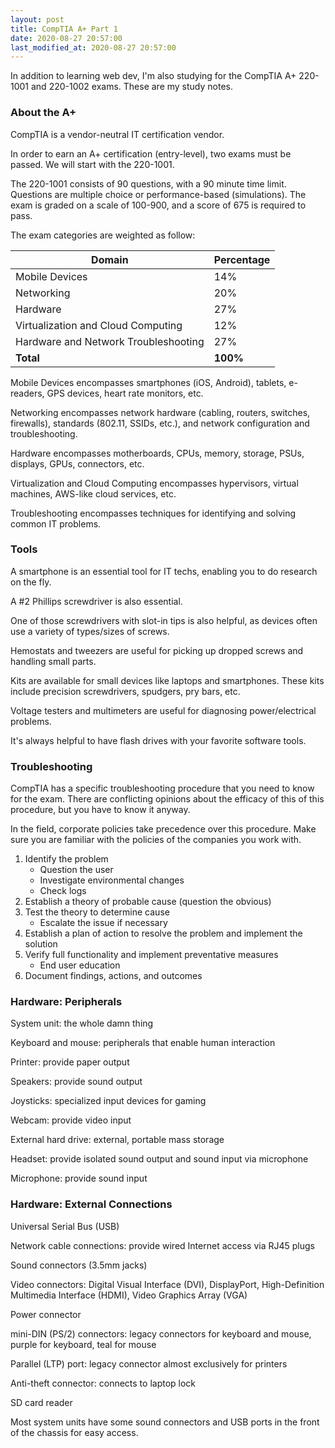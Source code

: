 ```yaml
---
layout: post
title: CompTIA A+ Part 1
date: 2020-08-27 20:57:00
last_modified_at: 2020-08-27 20:57:00
---
```


In addition to learning web dev, I'm also studying for the CompTIA A+ 220-1001 and 220-1002 exams. These are my study notes.

### About the A+

CompTIA is a vendor-neutral IT certification vendor.

In order to earn an A+ certification (entry-level), two exams must be passed. We will start with the 220-1001.

The 220-1001 consists of 90 questions, with a 90 minute time limit. Questions are multiple choice or performance-based (simulations). The exam is graded on a scale of 100-900, and a score of 675 is required to pass.

The exam categories are weighted as follow:

| Domain | Percentage |
| --- | --- |
| Mobile Devices | 14% |
| Networking | 20% |
| Hardware | 27% |
| Virtualization and Cloud Computing | 12% |
| Hardware and Network Troubleshooting | 27% |
| **Total** | **100%** |

Mobile Devices encompasses smartphones (iOS, Android), tablets, e-readers, GPS devices, heart rate monitors, etc.

Networking encompasses network hardware (cabling, routers, switches, firewalls), standards (802.11, SSIDs, etc.), and network configuration and troubleshooting.

Hardware encompasses motherboards, CPUs, memory, storage, PSUs, displays, GPUs, connectors, etc.

Virtualization and Cloud Computing encompasses hypervisors, virtual machines, AWS-like cloud services, etc.

Troubleshooting encompasses techniques for identifying and solving common IT problems.

### Tools

A smartphone is an essential tool for IT techs, enabling you to do research on the fly.

A #2 Phillips screwdriver is also essential.

One of those screwdrivers with slot-in tips is also helpful, as devices often use a variety of types/sizes of screws.

Hemostats and tweezers are useful for picking up dropped screws and handling small parts.

Kits are available for small devices like laptops and smartphones. These kits include precision screwdrivers, spudgers, pry bars, etc.

Voltage testers and multimeters are useful for diagnosing power/electrical problems.

It's always helpful to have flash drives with your favorite software tools.

### Troubleshooting

CompTIA has a specific troubleshooting procedure that you need to know for the exam. There are conflicting opinions about the efficacy of this of this procedure, but you have to know it anyway.

In the field, corporate policies take precedence over this procedure. Make sure you are familiar with the policies of the companies you work with.

1. Identify the problem
    - Question the user
    - Investigate environmental changes
    - Check logs
2. Establish a theory of probable cause (question the obvious)
3. Test the theory to determine cause
    - Escalate the issue if necessary
4. Establish a plan of action to resolve the problem and implement the solution
5. Verify full functionality and implement preventative measures
    - End user education
6. Document findings, actions, and outcomes

### Hardware: Peripherals

System unit: the whole damn thing

Keyboard and mouse: peripherals that enable human interaction

Printer: provide paper output

Speakers: provide sound output

Joysticks: specialized input devices for gaming

Webcam: provide video input

External hard drive: external, portable mass storage

Headset: provide isolated sound output and sound input via microphone

Microphone: provide sound input

### Hardware: External Connections

Universal Serial Bus (USB)

Network cable connections: provide wired Internet access via RJ45 plugs

Sound connectors (3.5mm jacks)

Video connectors: Digital Visual Interface (DVI), DisplayPort, High-Definition Multimedia Interface (HDMI), Video Graphics Array (VGA)

Power connector

mini-DIN (PS/2) connectors: legacy connectors for keyboard and mouse, purple for keyboard, teal for mouse

Parallel (LTP) port: legacy connector almost exclusively for printers

Anti-theft connector: connects to laptop lock

SD card reader

Most system units have some sound connectors and USB ports in the front of the chassis for easy access.

